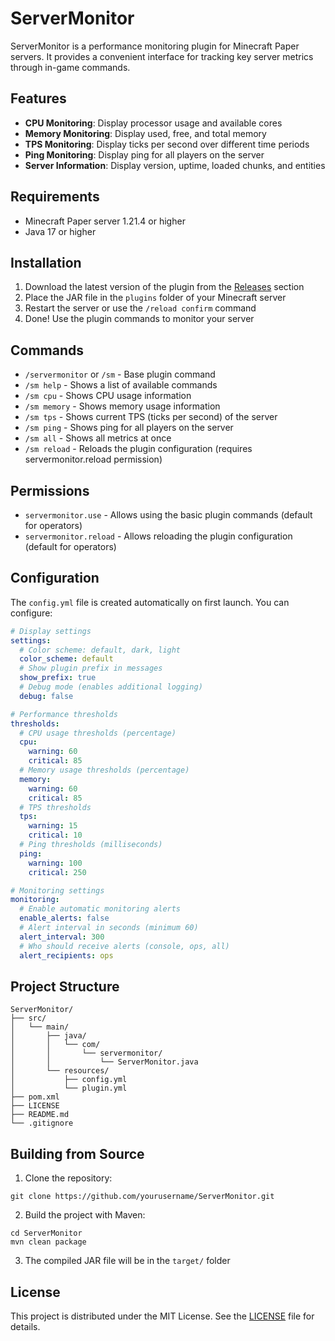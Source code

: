 # ServerMonitor

ServerMonitor is a performance monitoring plugin for Minecraft Paper servers. It provides a convenient interface for tracking key server metrics through in-game commands.

## Features

- **CPU Monitoring**: Display processor usage and available cores
- **Memory Monitoring**: Display used, free, and total memory
- **TPS Monitoring**: Display ticks per second over different time periods
- **Ping Monitoring**: Display ping for all players on the server
- **Server Information**: Display version, uptime, loaded chunks, and entities

## Requirements

- Minecraft Paper server 1.21.4 or higher
- Java 17 or higher

## Installation

1. Download the latest version of the plugin from the [Releases](https://github.com/yourusername/ServerMonitor/releases) section
2. Place the JAR file in the `plugins` folder of your Minecraft server
3. Restart the server or use the `/reload confirm` command
4. Done! Use the plugin commands to monitor your server

## Commands

- `/servermonitor` or `/sm` - Base plugin command
- `/sm help` - Shows a list of available commands
- `/sm cpu` - Shows CPU usage information
- `/sm memory` - Shows memory usage information
- `/sm tps` - Shows current TPS (ticks per second) of the server
- `/sm ping` - Shows ping for all players on the server
- `/sm all` - Shows all metrics at once
- `/sm reload` - Reloads the plugin configuration (requires servermonitor.reload permission)

## Permissions

- `servermonitor.use` - Allows using the basic plugin commands (default for operators)
- `servermonitor.reload` - Allows reloading the plugin configuration (default for operators)

## Configuration

The `config.yml` file is created automatically on first launch. You can configure:

```yaml
# Display settings
settings:
  # Color scheme: default, dark, light
  color_scheme: default
  # Show plugin prefix in messages
  show_prefix: true
  # Debug mode (enables additional logging)
  debug: false

# Performance thresholds
thresholds:
  # CPU usage thresholds (percentage)
  cpu:
    warning: 60
    critical: 85
  # Memory usage thresholds (percentage)
  memory:
    warning: 60
    critical: 85
  # TPS thresholds
  tps:
    warning: 15
    critical: 10
  # Ping thresholds (milliseconds)
  ping:
    warning: 100
    critical: 250

# Monitoring settings
monitoring:
  # Enable automatic monitoring alerts
  enable_alerts: false
  # Alert interval in seconds (minimum 60)
  alert_interval: 300
  # Who should receive alerts (console, ops, all)
  alert_recipients: ops
```

## Project Structure

```
ServerMonitor/
├── src/
│   └── main/
│       ├── java/
│       │   └── com/
│       │       └── servermonitor/
│       │           └── ServerMonitor.java
│       └── resources/
│           ├── config.yml
│           └── plugin.yml
├── pom.xml
├── LICENSE
├── README.md
└── .gitignore
```

## Building from Source

1. Clone the repository:
```
git clone https://github.com/yourusername/ServerMonitor.git
```

2. Build the project with Maven:
```
cd ServerMonitor
mvn clean package
```

3. The compiled JAR file will be in the `target/` folder

## License

This project is distributed under the MIT License. See the [LICENSE](LICENSE) file for details.
